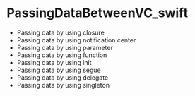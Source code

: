 # PassingDataBetweenVC_swift
* Passing data by using closure 
* Passing data by using notification center
* Passing data by using parameter 
* Passing data by using function 
* Passing data by using init 
* Passing data by using segue 
* Passing data by using delegate 
* Passing data by using singleton
